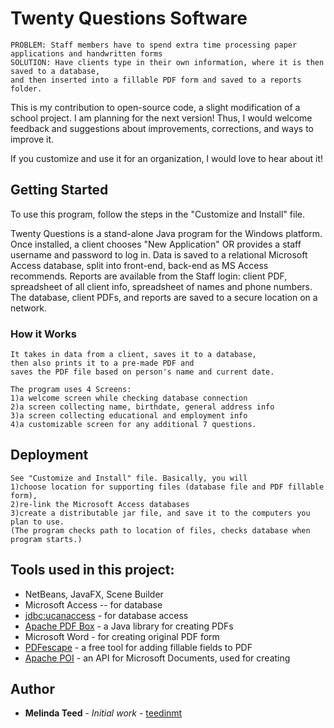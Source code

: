 
# Twenty Questions Software
```
PROBLEM: Staff members have to spend extra time processing paper applications and handwritten forms  
SOLUTION: Have clients type in their own information, where it is then saved to a database, 
and then inserted into a fillable PDF form and saved to a reports folder.
```
This is my contribution to open-source code, a slight modification of a school project. I am planning for the next version! Thus, I would welcome feedback and suggestions about improvements, corrections, and ways to improve it.

If you customize and use it for an organization, I would love to hear about it! 


## Getting Started
To use this program, follow the steps in the "Customize and Install" file.

Twenty Questions is a stand-alone Java program for the Windows platform. Once installed, a client chooses "New Application" OR provides a staff username and password to log in. 
Data is saved to a relational Microsoft Access database, split into front-end, back-end as MS Access recommends. Reports are available from the Staff login:  client PDF,  spreadsheet of all client info, spreadsheet of names and phone numbers.  The database, client PDFs, and reports are saved to a secure location on a network.

### How it Works
 ```
 It takes in data from a client, saves it to a database, 
 then also prints it to a pre-made PDF and 
 saves the PDF file based on person's name and current date.

 The program uses 4 Screens: 
1)a welcome screen while checking database connection 
2)a screen collecting name, birthdate, general address info 
3)a screen collecting educational and employment info 
4)a customizable screen for any additional 7 questions.

```
## Deployment
```
See "Customize and Install" file. Basically, you will 
1)choose location for supporting files (database file and PDF fillable form), 
2)re-link the Microsoft Access databases 
3)create a distributable jar file, and save it to the computers you plan to use. 
(The program checks path to location of files, checks database when program starts.) 
```

## Tools used in this project:
* NetBeans, JavaFX, Scene Builder
* Microsoft Access -- for database
* [jdbc:ucanaccess](http://ucanaccess.sourceforge.net/site.html) - for database access 
* [Apache PDF Box](https://pdfbox.apache.org/) - a Java library for creating PDFs
* Microsoft Word - for creating original PDF form
* [PDFescape](https://www.pdfescape.com/windows/) - a free tool for adding fillable fields to PDF
* [Apache POI](https://poi.apache.org/) - an API for Microsoft Documents, used for creating 

## Author

* **Melinda Teed** - *Initial work* - [teedinmt](https://github.com/teedinmt)




